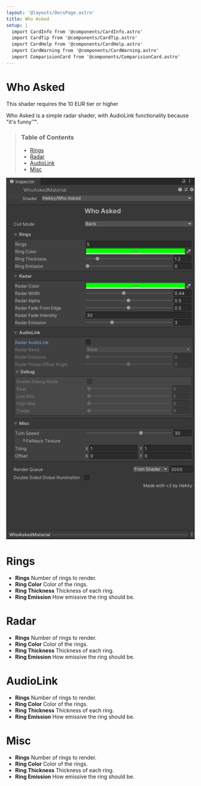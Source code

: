 ```yaml
---
layout: '@layouts/DocsPage.astro'
title: Who Asked
setup: | 
  import CardInfo from '@components/CardInfo.astro'
  import CardTip from '@components/CardTip.astro'
  import CardHelp from '@components/CardHelp.astro'
  import CardWarning from '@components/CardWarning.astro'
  import ComparisionCard from '@components/ComparisionCard.astro'
---
```

# Who Asked

<CardInfo title="Patreon only">
	This shader requires the 10 EUR tier or higher
</CardInfo>

Who Asked is a simple radar shader, with AudioLink functionality because "it's funny&trade;".

> ### Table of Contents
> 
> - [Rings](#rings)
> - [Radar](#radar)
> - [AudioLink](#audiolink)
> - [Misc](#misc)

![Shader Inspector](/en/whoasked_shader_inspector_full.png)

# Rings

- **Rings** Number of rings to render.
- **Ring Color** Color of the rings.
- **Ring Thickness** Thickness of each ring.
- **Ring Emission** How emissive the ring should be.

# Radar

- **Rings** Number of rings to render.
- **Ring Color** Color of the rings.
- **Ring Thickness** Thickness of each ring.
- **Ring Emission** How emissive the ring should be.

# AudioLink

- **Rings** Number of rings to render.
- **Ring Color** Color of the rings.
- **Ring Thickness** Thickness of each ring.
- **Ring Emission** How emissive the ring should be.

# Misc

- **Rings** Number of rings to render.
- **Ring Color** Color of the rings.
- **Ring Thickness** Thickness of each ring.
- **Ring Emission** How emissive the ring should be.